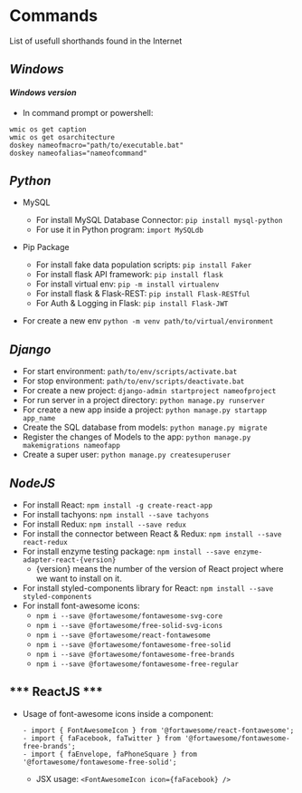 # Commands
List of usefull shorthands found in the Internet

## ***Windows***

#### ***Windows version***
- In command prompt or powershell:

``` 
wmic os get caption
wmic os get osarchitecture
doskey nameofmacro="path/to/executable.bat"
doskey nameofalias="nameofcommand"
```

## ***Python***

- MySQL
  - For install MySQL Database Connector: `pip install mysql-python`
  - For use it in Python program: `import MySQLdb`
  
- Pip Package
  - For install fake data population scripts: `pip install Faker`
  - For install flask API framework: `pip install flask`
  - For install virtual env: `pip -m install virtualenv`
  - For install flask & Flask-REST: `pip install Flask-RESTful`
  - For Auth & Logging in Flask: `pip install Flask-JWT`
  
- For create a new env `python -m venv path/to/virtual/environment`

## ***Django***
- For start environment: `path/to/env/scripts/activate.bat`
- For stop environment:  `path/to/env/scripts/deactivate.bat`
- For create a new project: `django-admin startproject nameofproject`
- For run server in a project directory: `python manage.py runserver`
- For create a new app inside a project: `python manage.py startapp app_name`
- Create the SQL database from models: `python manage.py migrate`
- Register the changes of Models to the app: `python manage.py makemigrations nameofapp`
- Create a super user: `python manage.py createsuperuser`


## ***NodeJS***
- For install React: `npm install -g create-react-app`
- For install tachyons: `npm install --save tachyons`
- For install Redux: `npm install --save redux`
- For install the connector between React & Redux: `npm install --save react-redux`
- For install enzyme testing package: `npm install --save enzyme-adapter-react-{version}`
  - {version} means the number of the version of React project where we want to install on it.
- For install styled-components library for React: `npm install --save styled-components`
- For install font-awesome icons:
  - `npm i --save @fortawesome/fontawesome-svg-core`
  - `npm i --save @fortawesome/free-solid-svg-icons`
  - `npm i --save @fortawesome/react-fontawesome`
  - `npm i --save @fortawesome/fontawesome-free-solid`
  - `npm i --save @fortawesome/fontawesome-free-brands`
  - `npm i --save @fortawesome/fontawesome-free-regular`
  
## *** ReactJS ***
- Usage of font-awesome icons inside a component:
  ```
  - import { FontAwesomeIcon } from '@fortawesome/react-fontawesome';
  - import { faFacebook, faTwitter } from '@fortawesome/fontawesome-free-brands';
  - import { faEnvelope, faPhoneSquare } from '@fortawesome/fontawesome-free-solid';
  ```
  - JSX usage:
    `<FontAwesomeIcon icon={faFacebook} />`

